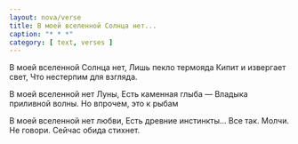 ```yaml
---
layout: nova/verse
title: В моей вселенной Солнца нет...
caption: "* * *"
category: [ text, verses ]
---
```

В моей вселенной Солнца нет,
Лишь пекло термояда
Кипит и извергает свет,
Что нестерпим для взгляда.

В моей вселенной нет Луны,
Есть каменная глыба —
Владыка приливной волны.
Но впрочем, это к рыбам

В моей вселенной нет любви,
Есть древние инстинкты…
Все так. Молчи. Не говори.
Сейчас обида стихнет.
